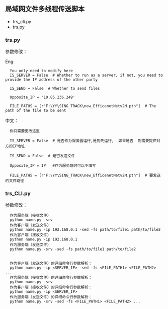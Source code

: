 ## 局域网文件多线程传送脚本

- trs_cli.py
- trs.py

### trs.py

参数修改：

Eng:

      You only need to modify here
      IS_SERVER = False  # Whether to run as a server, if not, you need to provide the IP address of the other party
    
      IS_SEND = False  # Whether to send files
    
      Opposite_IP = '10.85.236.249'
    
      FILE_PATHS = [r"F:\YY\SING_TRACK\new_EfficenetNetv2M.pth"]  # The path of the file to be sent

中文：

      你只需要更改这里
    
      IS_SERVER = False  # 是否作为服务器运行,是则先运行,  如果是否  则需要提供对方的IP地址
    
      IS_SEND = False  # 是否发送文件
    
      Opposite_IP = IP   #作为服务端时可以不填写
    
      FILE_PATHS = [r"F:\YY\SING_TRACK\new_EfficenetNetv2M.pth"]  # 要发送的文件路径

### trs_CLI.py

参数修改：

      作为服务端（接收文件）
      python name.py -srv
      作为客户端（发送文件）
      python name.py -ip 192.168.0.1 -sed -fs path/to/file1 path/to/file2
      作为客户端（接收文件）
      python name.py -ip 192.168.0.1
      作为服务端（发送文件）
      python name.py -srv -sed -fs path/to/file1 path/to/file2
    
    
      作为客户端（发送文件）的详细命令行参数解析：
      python name.py -ip <SERVER_IP> -sed -fs <FILE_PATH1> <FILE_PATH2> ...
      作为服务端（接收文件）的详细命令行参数解析：
      python name.py -srv
      作为客户端（接收文件）的详细命令行参数解析：
      python name.py -ip <SERVER_IP>
      作为服务端（发送文件）的详细命令行参数解析：
      python name.py -srv -sed -fs <FILE_PATH1> <FILE_PATH2> ...
